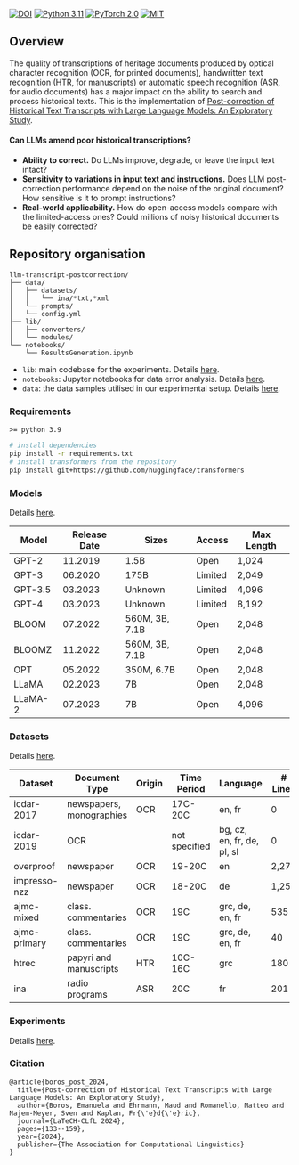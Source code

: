 [![DOI](https://zenodo.org/badge/DOI/10.5281/xyz)](https://doi.org/10.5281/xyz)
[![Python 3.11](https://img.shields.io/badge/Python-3.11-3776AB.svg?logo=python)](https://www.python.org/) 
[![PyTorch 2.0](https://img.shields.io/badge/PyTorch-2.0-EE4C2C.svg?logo=pytorch)](https://pytorch.org/docs/2.0/) 
[![MIT](https://img.shields.io/badge/License-MIT-3DA639.svg?logo=open-source-initiative)](LICENSE)

## Overview

The quality of transcriptions of heritage documents produced by optical character recognition (OCR, for printed documents), handwritten text recognition (HTR, for manuscripts) or automatic speech recognition  (ASR, for audio documents) has a major impact on the ability to search and process historical texts. This is the implementation of [Post-correction of Historical Text Transcripts with Large Language Models: An Exploratory Study](https://infoscience.epfl.ch/record/307961).

#### Can LLMs amend poor historical transcriptions?

* **Ability to correct.** Do LLMs improve, degrade, or leave the input text intact?
* **Sensitivity to variations in input text and instructions.** Does LLM post-correction performance depend on the noise of the original document? How sensitive is it to prompt instructions?
* **Real-world applicability.** How do open-access models compare with the limited-access ones? Could millions of noisy historical documents be easily corrected?

## Repository organisation

```
llm-transcript-postcorrection/
├── data/
│   ├── datasets/
│   │   └── ina/*txt,*xml
│   └── prompts/
│   └── config.yml
├── lib/
│   ├── converters/
│   └── modules/
└── notebooks/
    └── ResultsGeneration.ipynb
```

* `lib`: main codebase for the experiments. Details [here](lib/).
* `notebooks`: Jupyter notebooks for data error analysis. Details [here](notebooks/).
* `data`: the data samples utilised in our experimental setup. Details [here](data/).

### Requirements
`>= python 3.9`

```bash
# install dependencies
pip install -r requirements.txt
# install transformers from the repository
pip install git+https://github.com/huggingface/transformers
```

### Models

Details [here](lib/).

| Model     | Release Date | Sizes         | Access  | Max Length |
|-----------|--------------|---------------|---------|------------|
| GPT-2     | 11.2019      | 1.5B          | Open    | 1,024      |
| GPT-3     | 06.2020      | 175B          | Limited | 2,049      |
| GPT-3.5   | 03.2023      | Unknown       | Limited | 4,096      |
| GPT-4     | 03.2023      | Unknown       | Limited | 8,192      |
| BLOOM     | 07.2022      | 560M, 3B, 7.1B | Open    | 2,048      |
| BLOOMZ    | 11.2022      | 560M, 3B, 7.1B | Open    | 2,048      |
| OPT       | 05.2022      | 350M, 6.7B    | Open    | 2,048      |
| LLaMA     | 02.2023      | 7B            | Open    | 2,048      |
| LLaMA-2   | 07.2023      | 7B            | Open    | 4,096      |

### Datasets

Details [here](data/).

| Dataset       | Document Type            | Origin | Time Period | Language               | # Lines | # Sentences | # Regions |
|---------------|--------------------------|--------|-------------|------------------------|---------|-------------|-----------|
| icdar-2017    | newspapers, monographies | OCR    | 17C-20C     | en, fr                 | 0       | 461         | 28        |
| icdar-2019    | OCR                      |        | not specified | bg, cz, en, fr, de, pl, sl | 0   | 404         | 41        |
| overproof     | newspaper                | OCR    | 19-20C      | en                     | 2,278   | 399         | 41        |
| impresso-nzz  | newspaper                | OCR    | 18-20C      | de                     | 1,256   | 577         | 203       |
| ajmc-mixed    | class. commentaries      | OCR    | 19C         | grc, de, en, fr        | 535     | 379         | 33        |
| ajmc-primary  | class. commentaries      | OCR    | 19C         | grc, de, en, fr        | 40      | 27          | 9         |
| htrec         | papyri and manuscripts   | HTR    | 10C-16C     | grc                    | 180     | 8           | 8         |
| ina           | radio programs           | ASR    | 20C         | fr                     | 201     | 290         | 6         |

### Experiments

Details [here](lib/).

### Citation

```
@article{boros_post_2024,
  title={Post-correction of Historical Text Transcripts with Large Language Models: An Exploratory Study},
  author={Boros, Emanuela and Ehrmann, Maud and Romanello, Matteo and Najem-Meyer, Sven and Kaplan, Fr{\'e}d{\'e}ric},
  journal={LaTeCH-CLfL 2024},
  pages={133--159},
  year={2024},
  publisher={The Association for Computational Linguistics}
}
```
